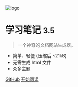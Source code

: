 <!-- _coverpage.md -->

![logo](_media/icon.svg)

# 学习笔记 <small>3.5</small>

> 一个神奇的文档网站生成器。

- 简单、轻便 (压缩后 ~21kB)
- 无需生成 html 文件
- 众多主题

[GitHub](https://github.com/mounui/StudyNotes/)
[开始阅读](/README)